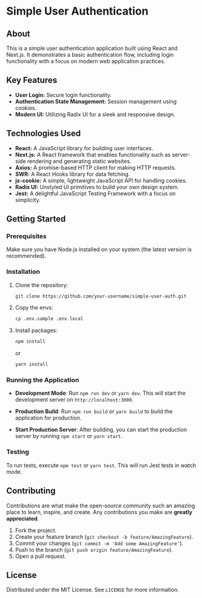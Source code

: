 # Simple User Authentication

## About
This is a simple user authentication application built using React and Next.js. It demonstrates a basic authentication flow, including login functionality with a focus on modern web application practices.

## Key Features
- **User Login:** Secure login functionality.
- **Authentication State Management:** Session management using cookies.
- **Modern UI:** Utilizing Radix UI for a sleek and responsive design.

## Technologies Used
- **React:** A JavaScript library for building user interfaces.
- **Next.js:** A React framework that enables functionality such as server-side rendering and generating static websites.
- **Axios:** A promise-based HTTP client for making HTTP requests.
- **SWR:** A React Hooks library for data fetching.
- **js-cookie:** A simple, lightweight JavaScript API for handling cookies.
- **Radix UI:** Unstyled UI primitives to build your own design system.
- **Jest:** A delightful JavaScript Testing Framework with a focus on simplicity.

## Getting Started

### Prerequisites
Make sure you have Node.js installed on your system (the latest version is recommended).

### Installation
1. Clone the repository:
   ```sh
   git clone https://github.com/your-username/simple-user-auth.git
   ```

2. Copy the envs:
   ```sh
   cp .env.sample .env.local
   ```

3. Install packages:
   ```sh
   npm install
   ```

   or

   ```sh
   yarn install
   ```

### Running the Application

- **Development Mode**:
Run `npm run dev` or `yarn dev`. This will start the development server on `http://localhost:3000`.

- **Production Build**:
Run `npm run build` or `yarn build` to build the application for production.

- **Start Production Server**:
After building, you can start the production server by running `npm start` or `yarn start`.

### Testing
To run tests, execute `npm test` or `yarn test`. This will run Jest tests in watch mode.

## Contributing
Contributions are what make the open-source community such an amazing place to learn, inspire, and create. Any contributions you make are **greatly appreciated**.

1. Fork the project.
2. Create your feature branch (`git checkout -b feature/AmazingFeature`).
3. Commit your changes (`git commit -m 'Add some AmazingFeature'`).
4. Push to the branch (`git push origin feature/AmazingFeature`).
5. Open a pull request.

## License
Distributed under the MIT License. See `LICENSE` for more information.


